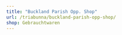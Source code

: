 ```yaml
---
title: "Buckland Parish Opp. Shop"
url: /triabunna/buckland-parish-opp-shop/
shop: Gebrauchtwaren
---
```

